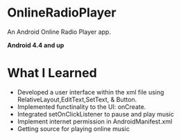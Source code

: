 # OnlineRadioPlayer
An Android Online Radio Player app.

**Android 4.4 and up**

# What I Learned
* Developed a user interface within the xml file using RelativeLayout,EditText,SetText, & Button.
* Implemented functinality to the UI: onCreate.
* Integrated setOnClickListener to pause and play music
* Implement internet permission in AndroidManifest.xml
* Getting source for playing online music
